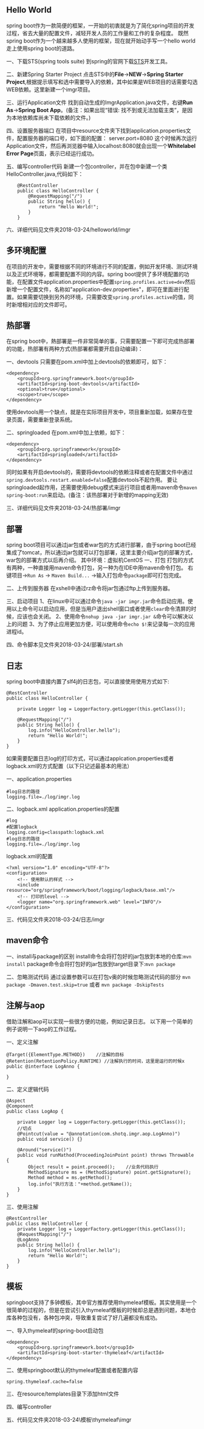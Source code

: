 ## Hello World

spring boot作为一款简便的框架，一开始的初衷就是为了简化spring项目的开发过程，省去大量的配置文件，减轻开发人员的工作量和工作的复杂程度。
既然spring boot作为一个越来越多人使用的框架，现在就开始动手写一个hello world走上使用spring boot的道路。

一、下载STS(spring tools suite)
到spring的官网下载[STS](https://spring.io/tools/)开发工具。

二、新建Spring Starter Project
点击STS中的**File**->**NEW**->**Spring Starter Project**,根据提示填写和选中需要导入的依赖，其中如果是WEB项目的话需要勾选WEB依赖。这里新建一个imgr项目。

三、运行Application文件
找到自动生成的ImgrApplication.java文件，右键**Run As**->**Spring Boot App**。(备注：如果出现“错误: 找不到或无法加载主类”，是因为本地依赖库尚未下载依赖的文件。)

四、设置服务器端口
在项目中resource文件夹下找到application.properties文件，配置服务器的端口号，如下面的配置：
	server.port=8080
这个时候再次运行Application文件，然后再浏览器中输入localhost:8080就会出现一个**Whitelabel Error Page**页面，表示已经运行成功。

五、编写controller代码
新建一个包controller，并在包中新建一个类HelloController.java,代码如下：
```
	@RestController
	public class HelloController {
		@RequestMapping("/")
		public String hello() {
			return "Hello World!";
		}
	}
```

六、详细代码见文件夹2018-03-24/helloworld/imgr

## 多环境配置

在项目的开发中，需要根据不同的环境进行不同的配置，例如开发环境、测试环境以及正式环境等，都需要配置不同的内容。spring boot提供了多环境配置的功能，在配置文件application.properties中配置`spring.profiles.active=dev`然后新增一个配置文件，名称如"application-dev.properties"，即可在里面进行配置。如果需要切换到另外的环境，只需要改变`spring.profiles.active`的值，同时新增相对应的文件即可。

## 热部署

在spring boot中，熱部署是一件非常简单的事，只需要配置一下即可完成热部署的功能，热部署有两种方式(热部署都需要开启自动编译)：

一、devtools
只需要在pom.xml中加上devtools的依赖即可，如下：
```
<dependency>
	<groupId>org.springframework.boot</groupId>
	<artifactId>spring-boot-devtools</artifactId>
	<optional>true</optional>
	<scope>true</scope>
</dependency>
```
使用devtools用一个缺点，就是在实际项目开发中，项目重新加载，如果存在登录页面，需要重新登录系统。

二、springloaded
在pom.xml中加上依赖，如下：
```
<dependency>
    <groupId>org.springframework</groupId>
    <artifactId>springloaded</artifactId>
</dependency>
```
同时如果有开启devtools的，需要将devtools的依赖注释或者在配置文件中通过`spring.devtools.restart.enabled=false`配置devtools不起作用。
要让springloaded起作用，还需要使用debug模式来运行项目或者用maven命令`maven spring-boot:run`来启动。(备注：该热部署对于新增的mapping无效)

三、详细代码见文件夹2018-03-24/热部署/imgr

## 部署
spring boot项目可以通过jar包或者war包的方式进行部署，由于spring boot已经集成了tomcat，所以通过jar包就可以打包部署，这里主要介绍jar包的部署方式，war包的部署方式以后再介绍。
其中环境：虚拟机CentOS
一、打包
打包的方式有两种，一种直接用maven命令打包，另一种为在IDE中用maven命令打包。
右键项目->`Run As` -> `Maven Build...` ->输入打包命令`package`即可打包完成。

二、上传到服务器
在xshell中通过rz命令将jar包通过ftp上传到服务器。

三、启动项目
1、在linux中可以通过命令`java -jar imgr.jar`命令启动应用。使用以上命令可以启动应用，但是当用户退出shell窗口或者使用`clear`命令清屏的时候，应该也会关闭。
2、使用命令`nohup java -jar imgr.jar &`命令可以解决以上的问题
3、为了停止应用更加方便，可以使用命令`echo $!`来记录每一次的应用进程id。

四、命令脚本见文件夹2018-03-24/部署/start.sh

## 日志
spring boot中直接内置了slf4j的日志包，可以直接使用使用方式如下:
```
@RestController
public class HelloController {
	
	private Logger log = LoggerFactory.getLogger(this.getClass());

	@RequestMapping("/")
	public String hello() {
		log.info("HelloController.hello");
		return "Hello World!";
	}
}
```
如果需要配置日志log的打印方式，可以通过applcation.properties或者logback.xml的方式配置（以下只记述最基本的用法）

一、application.properties
```
#log日志的路径
logging.file=./log/imgr.log
```

二、logback.xml
application.properties的配置
```
#log
#配置logback
logging.config=classpath:logback.xml
#log日志的路径
logging.file=./log/imgr.log
```
logback.xml的配置
```
<?xml version="1.0" encoding="UTF-8"?>
<configuration>
	<!-- 使用默认的样式 -->
    <include resource="org/springframework/boot/logging/logback/base.xml"/>
    <!-- 打印的level -->
    <logger name="org.springframework.web" level="INFO"/>
</configuration>
```

三、代码见文件夹2018-03-24/日志/imgr

## maven命令

一、install与package的区别
install命令会将打包好的jar包放到本地的仓库:`mvn install`
package命令会将打包好的jar包放到target目录下:`mvn package`

二、忽略测试代码
通过设置参数可以在打包v奥的时候忽略测试代码的部分
`mvn package -Dmaven.test.skip=true`
或者
`mvn package -DskipTests`

## 注解与aop

借助注解和aop可以实现一些很方便的功能，例如记录日志。
以下用一个简单的例子说明一下aop的工作过程。

一、定义注解
```
@Target({ElementType.METHOD})    //注解的目标
@Retention(RetentionPolicy.RUNTIME)	//注解执行的时间，这里是运行的时候x
public @interface LogAnno {
	
}
```

二、定义逻辑代码
```
@Aspect
@Component
public class LogAop {
	
	private Logger log = LoggerFactory.getLogger(this.getClass());
	//切点
	@Pointcut(value = "@annotation(com.shotq.imgr.aop.LogAnno)")
	public void service() {}
	
	@Around("service()")
	public void runMathod(ProceedingJoinPoint point) throws Throwable {
		Object result = point.proceed(); 	//业务代码执行
		MethodSignature ms = (MethodSignature) point.getSignature();
		Method method = ms.getMethod();
		log.info("执行方法："+method.getName());
	}
}
```


三、使用注解
```
@RestController
public class HelloController {
	private Logger log = LoggerFactory.getLogger(this.getClass());
	@RequestMapping("/")
	@LogAnno
	public String hello() {
		log.info("HelloController.hello");
		return "Hello World!";
	}
}
```

## 模板

springboot支持了多钟模板，其中官方推荐使用thymeleaf模板。其实使用是一个很简单的过程的，但是在尝试引入thymeleaf模板的时候却总是遇到问题，本地仓库各种包没有，各种包冲突，导致重复尝试了好几遍都没有成功。

一、导入thymeleaf的spring-boot启动包
```
<dependency>
	<groupId>org.springframework.boot</groupId>
	<artifactId>spring-boot-starter-thymeleaf</artifactId>
</dependency>
```

二、使用springboot默认的thymeleaf配置或者配置内容
```
spring.thymeleaf.cache=false
```

三、在resource/templates目录下添加html文件

四、编写controller

五、代码见文件夹2018-03-24\模板\thymeleaf\imgr